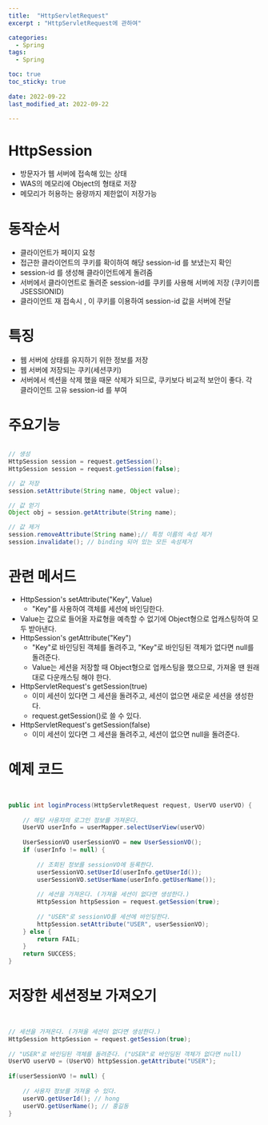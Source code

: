```yaml
---
title:  "HttpServletRequest"
excerpt : "HttpServletRequest에 관하여"

categories:
  - Spring
tags:
  - Spring

toc: true
toc_sticky: true
 
date: 2022-09-22
last_modified_at: 2022-09-22

--- 
```


# HttpSession

- 방문자가 웹 서버에 접속해 있는 상태
- WAS의 메모리에 Object의 형태로 저장
- 메모리가 허용하는 용량까지 제한없이 저장가능


# 동작순서

- 클라이언트가 페이지 요청
- 접근한 클라이언트의 쿠키를 확이하여 해당 session-id 를 보냈는지 확인
- session-id 를 생성해 클라이언트에게 돌려줌
- 서버에서 클라이언트로 돌려준 session-id를 쿠키를 사용해 서버에 저장 (쿠키이름 JSESSIONID)
- 클라이언트 재 접속시 , 이 쿠키를 이용하여 session-id 값을 서버에 전달

# 특징
- 웹 서버에 상태를 유지하기 위한 정보를 저장
- 웹 서버에 저장되는 쿠키(세션쿠키)
- 서버에서 섹션을 삭제 했을 때문 삭제가 되므로, 쿠키보다 비교적 보안이 좋다.
각 클라이언트 고유 session-id 를 부여

# 주요기능

```java

// 생성
HttpSession session = request.getSession();
HttpSession session = request.getSession(false);

// 값 저장
session.setAttribute(String name, Object value);

// 값 얻기
Object obj = session.getAttribute(String name);

// 값 제거
session.removeAttribute(String name);// 특정 이름의 속성 제거
session.invalidate(); // binding 되어 있는 모든 속성제거


```

#  관련 메서드
- HttpSession's setAttribute("Key", Value)
    - "Key"를 사용하여 객체를 세션에 바인딩한다.
- Value는 값으로 들어올 자료형을 예측할 수 없기에 Object형으로 업캐스팅하여 모두 받아낸다.
- HttpSession's getAttribute("Key")
    - "Key"로 바인딩된 객체를 돌려주고, "Key"로 바인딩된 객체가 없다면 null를 돌려준다.
    - Value는 세션을 저장할 때 Object형으로 업캐스팅을 했으므로, 가져올 땐 원래대로 다운캐스팅 해야 한다.
- HttpServletRequest's getSession(true)
    - 이미 세션이 있다면 그 세션을 돌려주고, 세션이 없으면 새로운 세션을 생성한다.
    - request.getSession()로 쓸 수 있다.
- HttpServletRequest's getSession(false)
    - 이미 세션이 있다면 그 세션을 돌려주고, 세션이 없으면 null을 돌려준다.


# 예제 코드

```java


public int loginProcess(HttpServletRequest request, UserVO userVO) {
 
    // 해당 사용자의 로그인 정보를 가져온다.
    UserVO userInfo = userMapper.selectUserView(userVO)
    
    UserSessionVO userSessionVO = new UserSessionVO();
    if (userInfo != null) {
 
        // 조회된 정보를 sessionVO에 등록한다.
        userSessionVO.setUserId(userInfo.getUserId());
        userSessionVO.setUserName(userInfo.getUserName());
                
        // 세션을 가져온다. (가져올 세션이 없다면 생성한다.)
        HttpSession httpSession = request.getSession(true);
        
        // "USER"로 sessionVO를 세션에 바인딩한다.
        httpSession.setAttribute("USER", userSessionVO);
    } else {
        return FAIL;
    }
    return SUCCESS;
}

```

# 저장한 세션정보 가져오기

```java


// 세션을 가져온다. (가져올 세션이 없다면 생성한다.)
HttpSession httpSession = request.getSession(true);
 
// "USER"로 바인딩된 객체를 돌려준다. ("USER"로 바인딩된 객체가 없다면 null)
UserVO userVO = (UserVO) httpSession.getAttribute("USER");
 
if(userSessionVO != null) {
 
    // 사용자 정보를 가져올 수 있다.
    userVO.getUserId(); // hong
    userVO.getUserName(); // 홍길동
}

```














